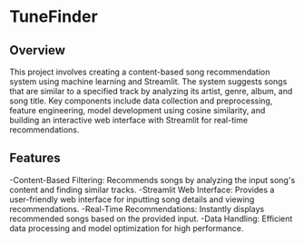# TuneFinder
## Overview 
This project involves creating a content-based song recommendation system using machine learning and Streamlit. The system suggests songs that are similar to a specified track by analyzing its artist, genre, album, and song title. Key components include data collection and preprocessing, feature engineering, model development using cosine similarity, and building an interactive web interface with Streamlit for real-time recommendations.
## Features
-Content-Based Filtering: Recommends songs by analyzing the input song's content and finding similar tracks.
-Streamlit Web Interface: Provides a user-friendly web interface for inputting song details and viewing recommendations.
-Real-Time Recommendations: Instantly displays recommended songs based on the provided input.
-Data Handling: Efficient data processing and model optimization for high performance. 
